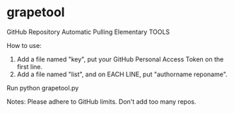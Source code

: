 # grapetool
GitHub Repository Automatic Pulling Elementary TOOLS

How to use:

1. Add a file named "key", put your GitHub Personal Access Token on the first line.
2. Add a file named "list", and on EACH LINE, put "authorname reponame".

Run python grapetool.py

Notes: Please adhere to GitHub limits. Don't add too many repos.
